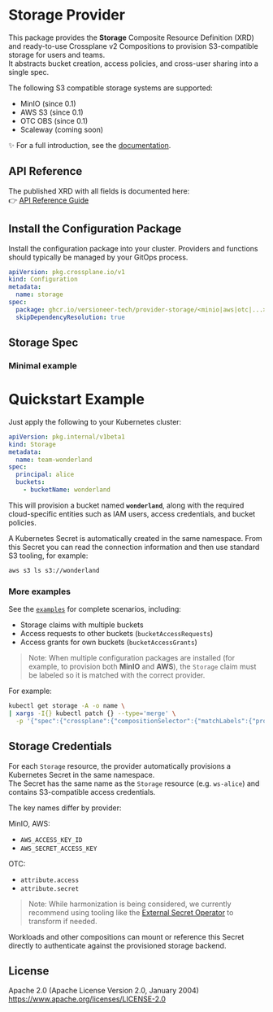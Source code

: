 # Storage Provider

This package provides the **Storage** Composite Resource Definition (XRD) and ready-to-use Crossplane v2 Compositions to provision S3-compatible storage for users and teams.  
It abstracts bucket creation, access policies, and cross-user sharing into a single spec.

The following S3 compatible storage systems are supported:
- MinIO (since 0.1)
- AWS S3 (since 0.1)
- OTC OBS (since 0.1)
- Scaleway (coming soon)

✨ For a full introduction, see the [documentation](https://versioneer-tech.github.io/provider-storage/).

## API Reference

The published XRD with all fields is documented here:  
👉 [API Reference Guide](https://versioneer-tech.github.io/provider-storage/latest/reference-guides/api/)

## Install the Configuration Package

Install the configuration package into your cluster. Providers and functions should typically be managed by your GitOps process.

```yaml
apiVersion: pkg.crossplane.io/v1
kind: Configuration
metadata:
  name: storage
spec:
  package: ghcr.io/versioneer-tech/provider-storage/<minio|aws|otc|...>:<x.x>
  skipDependencyResolution: true
```

## Storage Spec

### Minimal example

# Quickstart Example

Just apply the following to your Kubernetes cluster:

```yaml
apiVersion: pkg.internal/v1beta1
kind: Storage
metadata:
  name: team-wonderland
spec:
  principal: alice
  buckets:
    - bucketName: wonderland
```

This will provision a bucket named **`wonderland`**, along with the required cloud-specific entities such as IAM users, access credentials, and bucket policies.

A Kubernetes Secret is automatically created in the same namespace. From this Secret you can read the connection information and then use standard S3 tooling, for example:

```bash
aws s3 ls s3://wonderland
```

### More examples

See the [`examples`](examples/base) for complete scenarios, including:
- Storage claims with multiple buckets
- Access requests to other buckets (`bucketAccessRequests`)
- Access grants for own buckets (`bucketAccessGrants`)

> Note: When multiple configuration packages are installed (for example, to provision both **MinIO** and **AWS**), the `Storage` claim must be labeled so it is matched with the correct provider.

For example:
```bash
kubectl get storage -A -o name \
| xargs -I{} kubectl patch {} --type='merge' \
  -p '{"spec":{"crossplane":{"compositionSelector":{"matchLabels":{"provider":"minio"}}}}}'
```

## Storage Credentials

For each `Storage` resource, the provider automatically provisions a Kubernetes Secret in the same namespace.  
The Secret has the same name as the `Storage` resource (e.g. `ws-alice`) and contains S3-compatible access credentials.

The key names differ by provider:

MinIO, AWS:
- `AWS_ACCESS_KEY_ID`  
- `AWS_SECRET_ACCESS_KEY`

OTC:
- `attribute.access`  
- `attribute.secret`

> Note: While harmonization is being considered, we currently recommend using tooling like the [External Secret Operator](https://external-secrets.io) to transform if needed.

Workloads and other compositions can mount or reference this Secret directly to authenticate against the provisioned storage backend.

## License

Apache 2.0 (Apache License Version 2.0, January 2004)  
<https://www.apache.org/licenses/LICENSE-2.0>
